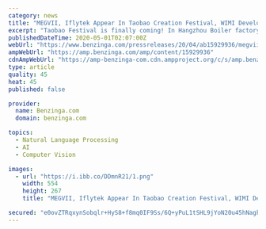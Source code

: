 ```yaml
---
category: news
title: "MEGVII, Iflytek Appear In Taobao Creation Festival, WIMI Develops Its AI Face Holographic Cloud Service"
excerpt: "Taobao Festival is finally coming! In Hangzhou Boiler factory full of hard core industry wind, there are not only super hi playing methods such as artificial"
publishedDateTime: 2020-05-01T02:07:00Z
webUrl: "https://www.benzinga.com/pressreleases/20/04/ab15929936/megvii-iflytek-appear-in-taobao-creation-festival-wimi-develops-its-ai-face-holographic-cloud-ser"
ampWebUrl: "https://amp.benzinga.com/amp/content/15929936"
cdnAmpWebUrl: "https://amp-benzinga-com.cdn.ampproject.org/c/s/amp.benzinga.com/amp/content/15929936"
type: article
quality: 45
heat: 45
published: false

provider:
  name: Benzinga.com
  domain: benzinga.com

topics:
  - Natural Language Processing
  - AI
  - Computer Vision

images:
  - url: "https://i.ibb.co/DDmnR21/1.png"
    width: 554
    height: 267
    title: "MEGVII, Iflytek Appear In Taobao Creation Festival, WIMI Develops Its AI Face Holographic Cloud Service"

secured: "e0ovZTRqxynSobqlr+HyS8+f8mq0IF9Ss/6Q+yPuL1tSHL9jYoN20u45hNagkLraHSSqutkGMfu88JuFYnA+SpWNWcDwv9qTbXqhehYloJqq7dZXgGNCe13/Ou3tq/vUoeWm92ToWaM3yfUJ0rQqBK9R6wgJFNYhmLpvQa5cGN28L1JTXBZB+Bd3LDvg1OQmufIndIXj1OZ/smXvxubq+EuFouUMJrphu0XS4D1r39cYWScjHz8N+V4acKOkVNd2QizcvqSOB3y2zA9dM9LPaw7iyCeWeQobmFFIWDvaAUuNZU0ZAm3tgIKZpUGE1TRz;L5M0iYUSSTCKUZHHi9otsg=="
---
```


